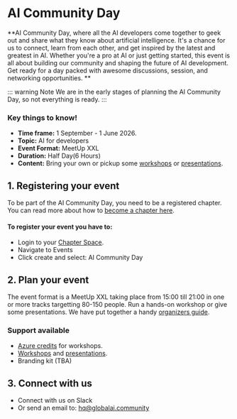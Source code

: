 # AI Community Day

**AI Community Day, where all the AI developers come together to geek out and share what they know about artificial intelligence. It's a chance for us to connect, learn from each other, and get inspired by the latest and greatest in AI. Whether you're a pro at AI or just getting started, this event is all about building our community and shaping the future of AI development. Get ready for a day packed with awesome discussions, session, and networking opportunities.
**

::: warning Note 
We are in the early stages of planning the AI Community Day, so not everything is ready.
:::

### Key things to know!
- **Time frame:** 1 September - 1 June 2026.  
- **Topic:** AI for developers
- **Event Format:** MeetUp XXL
- **Duration:** Half Day(6 Hours)
- **Content:** Bring your own or pickup some [workshops](/workshops.md) or [presentations](/presentations.md).

## 1. Registering your event

To be part of the AI Community Day, you need to be a registered chapter. You can read more about how to [become a chapter here](./new-chapter.html).

#### To register your event you have to: 

- Login to your [Chapter Space](https://globalai.community/umbraco). 
- Navigate to Events
- Click create and select: AI Community Day

## 2. Plan your event
The event format is a MeetUp XXL taking place from 15:00 till 21:00 in one or more tracks targetting 80-150 people. Run a hands-on workshop or give some presentations. We have put together a handy [organizers guide](/organize-events.html).

### Support available
- [Azure credits](/azure.md) for workshops.
- [Workshops](/workshops.md) and [presentations](/presentations.md).
- Branding kit (TBA)

## 3. Connect with us
- Connect with us on Slack
- Or send an email to: [hq@globalai.community](mailto:hq@globalai.community)